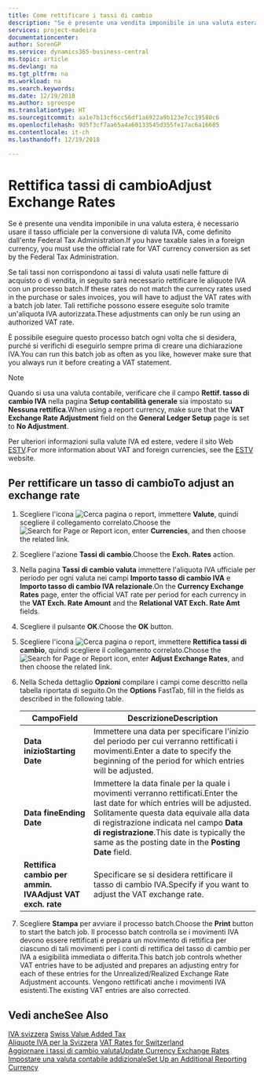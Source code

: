 ```yaml
---
title: Come rettificare i tassi di cambio
description: "Se è presente una vendita imponibile in una valuta estera, è necessario usare il tasso ufficiale per la conversione di valuta IVA, come definito dall'ente Federal Tax Administration."
services: project-madeira
documentationcenter: 
author: SorenGP
ms.service: dynamics365-business-central
ms.topic: article
ms.devlang: na
ms.tgt_pltfrm: na
ms.workload: na
ms.search.keywords: 
ms.date: 12/19/2018
ms.author: sgroespe
ms.translationtype: HT
ms.sourcegitcommit: aa1e7b13cf6cc56df1a6922a9b123e7cc19580c6
ms.openlocfilehash: 9d5f3cf7aa65a4a60133545d355fe17ac6a16685
ms.contentlocale: it-ch
ms.lasthandoff: 12/19/2018

---
```

# <a name="adjust-exchange-rates"></a><span data-ttu-id="8bdcd-103">Rettifica tassi di cambio</span><span class="sxs-lookup"><span data-stu-id="8bdcd-103">Adjust Exchange Rates</span></span>
<span data-ttu-id="8bdcd-104">Se è presente una vendita imponibile in una valuta estera, è necessario usare il tasso ufficiale per la conversione di valuta IVA, come definito dall'ente Federal Tax Administration.</span><span class="sxs-lookup"><span data-stu-id="8bdcd-104">If you have taxable sales in a foreign currency, you must use the official rate for VAT currency conversion as set by the Federal Tax Administration.</span></span>  

<span data-ttu-id="8bdcd-105">Se tali tassi non corrispondono ai tassi di valuta usati nelle fatture di acquisto o di vendita, in seguito sarà necessario rettificare le aliquote IVA con un processo batch.</span><span class="sxs-lookup"><span data-stu-id="8bdcd-105">If these rates do not match the currency rates used in the purchase or sales invoices, you will have to adjust the VAT rates with a batch job later.</span></span> <span data-ttu-id="8bdcd-106">Tali rettifiche possono essere eseguite solo tramite un'aliquota IVA autorizzata.</span><span class="sxs-lookup"><span data-stu-id="8bdcd-106">These adjustments can only be run using an authorized VAT rate.</span></span>  

<span data-ttu-id="8bdcd-107">È possibile eseguire questo processo batch ogni volta che si desidera, purché si verifichi di eseguirlo sempre prima di creare una dichiarazione IVA.</span><span class="sxs-lookup"><span data-stu-id="8bdcd-107">You can run this batch job as often as you like, however make sure that you always run it before creating a VAT statement.</span></span>  

> [!NOTE]  
>  <span data-ttu-id="8bdcd-108">Quando si usa una valuta contabile, verificare che il campo **Rettif. tasso di cambio IVA** nella pagina **Setup contabilità generale** sia impostato su **Nessuna rettifica**.</span><span class="sxs-lookup"><span data-stu-id="8bdcd-108">When using a report currency, make sure that the **VAT Exchange Rate Adjustment** field on the **General Ledger Setup** page is set to **No Adjustment**.</span></span>  

<span data-ttu-id="8bdcd-109">Per ulteriori informazioni sulla valute IVA ed estere, vedere il sito Web [ESTV](https://go.microsoft.com/fwlink/?LinkId=285999).</span><span class="sxs-lookup"><span data-stu-id="8bdcd-109">For more information about VAT and foreign currencies, see the [ESTV](https://go.microsoft.com/fwlink/?LinkId=285999) website.</span></span>  

## <a name="to-adjust-an-exchange-rate"></a><span data-ttu-id="8bdcd-110">Per rettificare un tasso di cambio</span><span class="sxs-lookup"><span data-stu-id="8bdcd-110">To adjust an exchange rate</span></span>  

1.  <span data-ttu-id="8bdcd-111">Scegliere l'icona ![Cerca pagina o report](../../media/ui-search/search_small.png "icona Cerca pagina o report"), immettere **Valute**, quindi scegliere il collegamento correlato.</span><span class="sxs-lookup"><span data-stu-id="8bdcd-111">Choose the ![Search for Page or Report](../../media/ui-search/search_small.png "Search for Page or Report icon") icon, enter **Currencies**, and then choose the related link.</span></span>  
2.  <span data-ttu-id="8bdcd-112">Scegliere l'azione **Tassi di cambio**.</span><span class="sxs-lookup"><span data-stu-id="8bdcd-112">Choose the **Exch. Rates** action.</span></span>  
3.  <span data-ttu-id="8bdcd-113">Nella pagina **Tassi di cambio valuta** immettere l'aliquota IVA ufficiale per periodo per ogni valuta nei campi **Importo tasso di cambio IVA** e **Importo tasso di cambio IVA relazionale**.</span><span class="sxs-lookup"><span data-stu-id="8bdcd-113">On the **Currency Exchange Rates** page, enter the official VAT rate per period for each currency in the **VAT Exch. Rate Amount** and the **Relational VAT Exch. Rate Amt** fields.</span></span>  
4.  <span data-ttu-id="8bdcd-114">Scegliere il pulsante **OK**.</span><span class="sxs-lookup"><span data-stu-id="8bdcd-114">Choose the **OK** button.</span></span>  
5.  <span data-ttu-id="8bdcd-115">Scegliere l'icona ![Cerca pagina o report](../../media/ui-search/search_small.png "icona Cerca pagina o report"), immettere **Rettifica tassi di cambio**, quindi scegliere il collegamento correlato.</span><span class="sxs-lookup"><span data-stu-id="8bdcd-115">Choose the ![Search for Page or Report](../../media/ui-search/search_small.png "Search for Page or Report icon") icon, enter **Adjust Exchange Rates**, and then choose the related link.</span></span>  
6.  <span data-ttu-id="8bdcd-116">Nella Scheda dettaglio **Opzioni** compilare i campi come descritto nella tabella riportata di seguito.</span><span class="sxs-lookup"><span data-stu-id="8bdcd-116">On the **Options** FastTab, fill in the fields as described in the following table.</span></span>   

    |<span data-ttu-id="8bdcd-117">Campo</span><span class="sxs-lookup"><span data-stu-id="8bdcd-117">Field</span></span>|<span data-ttu-id="8bdcd-118">Descrizione</span><span class="sxs-lookup"><span data-stu-id="8bdcd-118">Description</span></span>|  
    |---------------------------------|---------------------------------------|  
    |<span data-ttu-id="8bdcd-119">**Data inizio**</span><span class="sxs-lookup"><span data-stu-id="8bdcd-119">**Starting Date**</span></span>|<span data-ttu-id="8bdcd-120">Immettere una data per specificare l'inizio del periodo per cui verranno rettificati i movimenti.</span><span class="sxs-lookup"><span data-stu-id="8bdcd-120">Enter a date to specify the beginning of the period for which entries will be adjusted.</span></span>|  
    |<span data-ttu-id="8bdcd-121">**Data fine**</span><span class="sxs-lookup"><span data-stu-id="8bdcd-121">**Ending Date**</span></span>|<span data-ttu-id="8bdcd-122">Immettere la data finale per la quale i movimenti verranno rettificati.</span><span class="sxs-lookup"><span data-stu-id="8bdcd-122">Enter the last date for which entries will be adjusted.</span></span> <span data-ttu-id="8bdcd-123">Solitamente questa data equivale alla data di registrazione indicata nel campo **Data di registrazione**.</span><span class="sxs-lookup"><span data-stu-id="8bdcd-123">This date is typically the same as the posting date in the **Posting Date** field.</span></span>|  
    |<span data-ttu-id="8bdcd-124">**Rettifica cambio per ammin. IVA**</span><span class="sxs-lookup"><span data-stu-id="8bdcd-124">**Adjust VAT exch. rate**</span></span>|<span data-ttu-id="8bdcd-125">Specificare se si desidera rettificare il tasso di cambio IVA.</span><span class="sxs-lookup"><span data-stu-id="8bdcd-125">Specify if you want to adjust the VAT exchange rate.</span></span>|  

7.  <span data-ttu-id="8bdcd-126">Scegliere **Stampa** per avviare il processo batch.</span><span class="sxs-lookup"><span data-stu-id="8bdcd-126">Choose the **Print** button to start the batch job.</span></span> <span data-ttu-id="8bdcd-127">Il processo batch controlla se i movimenti IVA devono essere rettificati e prepara un movimento di rettifica per ciascuno di tali movimenti per i conti di rettifica del tasso di cambio per IVA a esigibilità immediata o differita.</span><span class="sxs-lookup"><span data-stu-id="8bdcd-127">This batch job controls whether VAT entries have to be adjusted and prepares an adjusting entry for each of these entries for the Unrealized/Realized Exchange Rate Adjustment accounts.</span></span> <span data-ttu-id="8bdcd-128">Vengono rettificati anche i movimenti IVA esistenti.</span><span class="sxs-lookup"><span data-stu-id="8bdcd-128">The existing VAT entries are also corrected.</span></span>  

## <a name="see-also"></a><span data-ttu-id="8bdcd-129">Vedi anche</span><span class="sxs-lookup"><span data-stu-id="8bdcd-129">See Also</span></span>  
 <span data-ttu-id="8bdcd-130">[IVA svizzera](swiss-value-added-tax.md) </span><span class="sxs-lookup"><span data-stu-id="8bdcd-130">[Swiss Value Added Tax](swiss-value-added-tax.md) </span></span>  
 <span data-ttu-id="8bdcd-131">[Aliquote IVA per la Svizzera](vat-rates-for-switzerland.md) </span><span class="sxs-lookup"><span data-stu-id="8bdcd-131">[VAT Rates for Switzerland](vat-rates-for-switzerland.md) </span></span>  
[<span data-ttu-id="8bdcd-132">Aggiornare i tassi di cambio valuta</span><span class="sxs-lookup"><span data-stu-id="8bdcd-132">Update Currency Exchange Rates</span></span>](../../finance-how-update-currencies.md)  
[<span data-ttu-id="8bdcd-133">Impostare una valuta contabile addizionale</span><span class="sxs-lookup"><span data-stu-id="8bdcd-133">Set Up an Additional Reporting Currency</span></span>](../../finance-how-setup-additional-currencies.md)

